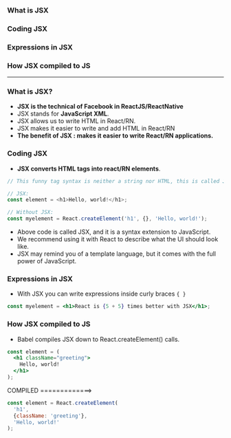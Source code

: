 ### What is JSX
### Coding JSX
### Expressions in JSX
### How JSX compiled to JS

----------------------------------------------

### What is JSX?

* **JSX is the technical of Facebook in ReactJS/ReactNative**
* JSX stands for **JavaScript XML**.
* JSX allows us to write HTML in React/RN.
* JSX makes it easier to write and add HTML in React/RN
* **The benefit of JSX : makes it easier to write React/RN applications.**

### Coding JSX

* **JSX converts HTML tags into react/RN elements**.

```js
// This funny tag syntax is neither a string nor HTML, this is called JSX

// JSX:
const element = <h1>Hello, world!</h1>;

// Without JSX:
const myelement = React.createElement('h1', {}, 'Hello, world!');
```

* Above code is called JSX, and it is a syntax extension to JavaScript. 
* We recommend using it with React to describe what the UI should look like. 
* JSX may remind you of a template language, but it comes with the full power of JavaScript.

### Expressions in JSX

* With JSX you can write expressions inside curly braces `{ }`

```jsx
const myelement = <h1>React is {5 + 5} times better with JSX</h1>;
```

### How JSX compiled to JS

* Babel compiles JSX down to React.createElement() calls.

```jsx
const element = (
  <h1 className="greeting">
    Hello, world!
  </h1>
);
```

COMPILED =============>

```js
const element = React.createElement(
  'h1',
  {className: 'greeting'},
  'Hello, world!'
);
```


































